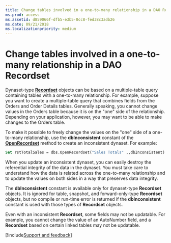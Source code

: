 ```yaml
---
title: Change tables involved in a one-to-many relationship in a DAO Recordset
ms.prod: access
ms.assetid: d859066f-dfb5-e3b5-0cc8-fed38c3adb26
ms.date: 09/21/2018
ms.localizationpriority: medium
---
```



# Change tables involved in a one-to-many relationship in a DAO Recordset

Dynaset-type **[Recordset](../../../api/overview/Access.md)** objects can be based on a multiple-table query containing tables with a one-to-many relationship. For example, suppose you want to create a multiple-table query that combines fields from the Orders and Order Details tables. Generally speaking, you cannot change values in the Orders table because it is on the "one" side of the relationship. Depending on your application, however, you may want to be able to make changes to the Orders table.

To make it possible to freely change the values on the "one" side of a one-to-many relationship, use the **dbInconsistent** constant of the **[OpenRecordset](../../../api/overview/Access.md)** method to create an inconsistent dynaset. For example:

```vb
Set rstTotalSales = dbs.OpenRecordset("Sales Totals" ,,dbInconsistent)
```

When you update an inconsistent dynaset, you can easily destroy the referential integrity of the data in the dynaset. You must take care to understand how the data is related across the one-to-many relationship and to update the values on both sides in a way that preserves data integrity.

The **dbInconsistent** constant is available only for dynaset-type **Recordset** objects. It is ignored for table, snapshot, and forward-only-type **Recordset** objects, but no compile or run-time error is returned if the **dbInconsistent** constant is used with those types of **Recordset** objects.

Even with an inconsistent **Recordset**, some fields may not be updatable. For example, you cannot change the value of an AutoNumber field, and a **Recordset** based on certain linked tables may not be updatable.

[!include[Support and feedback](~/includes/feedback-boilerplate.md)]